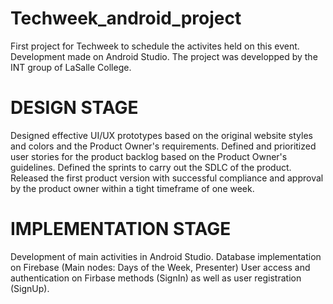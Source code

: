 # Techweek_android_project
First project for Techweek to schedule the activites held on this event. Development made on Android Studio. The project was developped by the INT group of LaSalle College. 
# DESIGN STAGE
Designed effective UI/UX prototypes based on the original website styles and colors and the Product Owner's requirements.
Defined and prioritized user stories for the product backlog based on the Product Owner's guidelines.
Defined the sprints to carry out the SDLC of the product. Released the first product version with successful compliance and approval by the product owner within a tight timeframe of one week.
# IMPLEMENTATION STAGE
Development of main activities in Android Studio.
Database implementation on Firebase (Main nodes: Days of the Week, Presenter)
User access and authentication on Firbase methods (SignIn) as well as user registration (SignUp).
